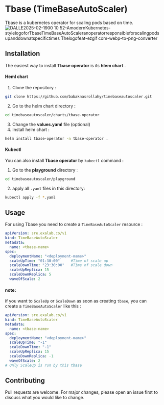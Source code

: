 # Tbase (TimeBaseAutoScaler)

Tbase is a kubernetes operator for scaling pods based on time.
![DALLE2025-02-1900 10 52-AmodernKubernetes-stylelogoforTbaseTimeBaseAutoScaleranoperatorresponsibleforscalingpodsupanddownatspecifictimes Thelogofeat-ezgif com-webp-to-png-converter](https://github.com/user-attachments/assets/35d05fee-f653-4dd3-be14-9303859bd987)

## Installation
The easiest way to install **Tbase operator** is its **hlem chart** . 
#### Heml chart

1. Clone the repository :

```bash
git clone https://github.com/babaknasrollahy/timebaseautoscaler.git
```
2. Go to the helm chart directory :
```bash
cd timebaseautoscaler/charts/tbase-operator
```
3. Change the **values.yaml** file (optional)
4. Install helm chart :
```bash
helm install tbase-operator -n tbase-operator .
```
#### Kubectl
You can also install **Tbase operator** by `kubectl` command :

1. Go to the **playground** directory :
```bash
cd timebaseautoscaler/playground
```
2. apply all `.yaml` files in this directory:
```bash
kubectl apply -f *.yaml
```

## Usage
For using Tbase you need to create a `TimeBaseAutoScaler` resource :
```yaml
apiVersion: sre.exalab.co/v1
kind: TimeBaseAutoScaler
metadata:
  name: <tbase-name>
spec:
  deploymentName: "<deployment-name>"
  scaleUpTime: "01:30:00"     #Time of scale up
  scaleDownTime: "23:30:00"   #Time of scale down
  scaleUpReplica: 15
  scaleDownReplica: 5
  waveOfScale: 2 
```
#### **note:** 
if you want to `ScaleUp` or `ScaleDown` as soon as creating `tbase`, you can create a `TimeBaseAutoScaler` like this :

```yaml
apiVersion: sre.exalab.co/v1
kind: TimeBaseAutoScaler
metadata:
  name: <tbase-name>
spec:
  deploymentName: "<deployment-name>"
  scaleUpTime: "-1"
  scaleDownTime: "-1"
  scaleUpReplica: 15
  scaleDownReplica: -1
  waveOfScale: 2 
# Only ScaleUp is run by this tbase
```

## Contributing

Pull requests are welcome. For major changes, please open an issue first
to discuss what you would like to change.
